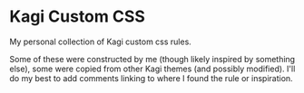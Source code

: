 # Kagi Custom CSS

My personal collection of Kagi custom css rules.

Some of these were constructed by me (though likely inspired by something else), some were copied from other Kagi themes (and possibly modified). I'll do my best to add comments linking to where I found the rule or inspiration.
